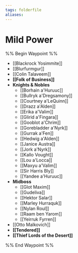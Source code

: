 ```yaml
---
tags: folderfile
aliases:
---
```


# Mild Power
%% Begin Waypoint %%
- [[Blackrock Yosimmite]]
- [[Blurfurmgur]]
- [[Colin Talaveem]]
- **[[Folk of Business]]**
- **Knights & Nobles**
	- [[Borhain a'Huruuc]]
	- [[Bullryk a'Dregsamony]]
	- [[Courtney a'LeQuinn]]
	- [[Drazz a'Alden]]
	- [[Erika a'Valim]]
	- [[Glirid a'Fingara]]
	- [[Gooblot a'Chrim]]
	- [[Gorebladder a'Nyrk]]
	- [[Gurrak a'Fen]]
	- [[Hedwig a'Alden]]
	- [[Janice Austra]]
	- [[Jork a'Nyrk]]
	- [[Kallo Vought]]
	- [[Lou a'Locca]]
	- [[Maxyu a'Valim]]
	- [[Sir Harris Bly]]
	- [[Yandee a'Huruuc]]
- **Midboss**
	- [[Glot Maxim]]
	- [[Gudeliva]]
	- [[Hektor Salar]]
	- [[Marley Hurraquk]]
	- [[Nylan Roul]]
	- [[Raam ben Yarom]]
	- [[Yeirruk Fyrren]]
- [[Otto Malkovich]]
- **[[Tendered]]**
- **[[Thief Lords of the Desert]]**

%% End Waypoint %%
